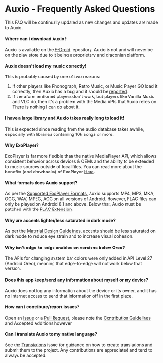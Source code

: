 # Auxio - Frequently Asked Questions

This FAQ will be continually updated as new changes and updates are made to Auxio.

#### Where can I download Auxio?

Auxio is available on the [F-Droid](https://f-droid.org/en/packages/org.oxycblt.auxio/) repository.
Auxio is not and will never be on the play store due to it being a proprietary and draconian platform.

#### Auxio doesn't load my music correctly!

This is probably caused by one of two reasons:

1. If other players like Phonograph, Retro Music, or Music Player GO load it correctly, then Auxio has a bug and it should be [reported](https://github.com/OxygenCobalt/Auxio/issues).
2. If the aforementioned players don't work, but players like Vanilla Music and VLC do, then it's a problem with the Media APIs that Auxio relies on. There is nothing I can do about it.

#### I have a large library and Auxio takes really long to load it!

This is expected since reading from the audio database takes awhile, especially with libraries containing 10k songs or more.

#### Why ExoPlayer?

ExoPlayer is far more flexible than the native MediaPlayer API, which allows consistent behavior across devices & OEMs and the
ability to be extended to music sources outside of local files. You can read more about the benefits (and drawbacks) of ExoPlayer
[Here](https://exoplayer.dev/pros-and-cons.html).

#### What formats does Auxio support?

As per the [Supported ExoPlayer Formats](https://exoplayer.dev/supported-formats.html), Auxio supports
MP4, MP3, MKA, OGG, WAV, MPEG, ACC on all versions of Android. However, FLAC files can only be played
on Android 8.1 and above. Below that, Auxio must be patched with the [FLAC Extension](https://github.com/google/ExoPlayer/tree/release-v2/extensions/flac).

#### Why are accents lighter/less saturated in dark mode?

As per the [Material Design Guidelines](https://material.io/design/color/dark-theme.html), accents should be less
saturated on dark mode to reduce eye strain and to increase visual cohesion.

#### Why isn't edge-to-edge enabled on versions below Oreo?

The APIs for changing system bar colors were only added in API Level 27 (Android Oreo), meaning that edge-to-edge will not work below that version.

#### Does this app keep/send any information about myself or my device?

Auxio does not log any information about the device or its owner, and it has no internet access to send that information off in the first place.

#### How can I contribute/report issues?

Open an [Issue](https://github.com/OxygenCobalt/Auxio/issues) or a [Pull Request](https://github.com/OxygenCobalt/Auxio/pulls),
please note the [Contribution Guidelines](../.github/CONTRIBUTING.md) and [Accepted Additions](ADDITIONS.md) however.

#### Can I translate Auxio to my native language?

See the [Translations](https://github.com/OxygenCobalt/Auxio/issues/3) issue for guidance on how to create translations and submit them to the project.
Any contributions are appreciated and tend to always be accepted.
